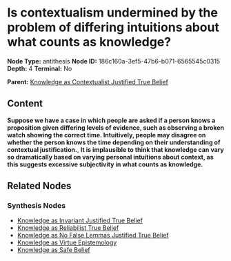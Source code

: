 # Is contextualism undermined by the problem of differing intuitions about what counts as knowledge?

**Node Type:** antithesis
**Node ID:** 186c160a-3ef5-47b6-b071-6565545c0315
**Depth:** 4
**Terminal:** No

**Parent:** [Knowledge as Contextualist Justified True Belief](knowledge-as-contextualist-justified-true-belief-synthesis-9a24f2d2-2909-40b1-b479-37bbe2a2edda.md)

## Content

**Suppose we have a case in which people are asked if a person knows a proposition given differing levels of evidence, such as observing a broken watch showing the correct time. Intuitively, people may disagree on whether the person knows the time depending on their understanding of contextual justification.**, **It is implausible to think that knowledge can vary so dramatically based on varying personal intuitions about context, as this suggests excessive subjectivity in what counts as knowledge.**

## Related Nodes

### Synthesis Nodes

- [Knowledge as Invariant Justified True Belief](knowledge-as-invariant-justified-true-belief-synthesis-c02ac9cb-99a2-4321-b83d-bdd0b273200b.md)
- [Knowledge as Reliabilist True Belief](knowledge-as-reliabilist-true-belief-synthesis-7f93c5f6-1b4b-4fdf-8c4b-7b24183784d0.md)
- [Knowledge as No False Lemmas Justified True Belief](knowledge-as-no-false-lemmas-justified-true-belief-synthesis-97306929-9bb3-416b-a9a3-96ecb153d8d4.md)
- [Knowledge as Virtue Epistemology](knowledge-as-virtue-epistemology-synthesis-e2f2cc9b-eda7-4501-b2fa-65a6c787cf9e.md)
- [Knowledge as Safe Belief](knowledge-as-safe-belief-synthesis-7ebd270d-5a78-4aba-9544-71d80e90c9d5.md)
